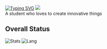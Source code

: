 [![Typing SVG](https://readme-typing-svg.demolab.com?font=JetBrains+Mono&size=40&duration=4000&pause=300&center=true&color=F76464&repeat=true&width=640&height=100&lines=Four+years+of+experience;Focus+on+new+technologies;Being+good+at+what+I+do)](https://git.io/typing-svg)
![](https://komarev.com/ghpvc/?username=staricdev)  
A student who loves to create innovative things
## Overall Status 
![Stats](https://github-readme-stats-sigma-five.vercel.app/api?username=staricdev&show_icons=true&theme=omni)
![Lang](https://github-readme-stats-sigma-five.vercel.app/api/top-langs/?username=staricdev&hide=html,css&theme=omni)
